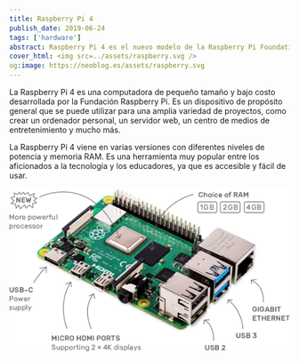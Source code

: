 ```yaml
---
title: Raspberry Pi 4
publish_date: 2019-06-24
tags: ['hardware']
abstract: Raspberry Pi 4 es el nuevo modelo de la Raspberry Pi Foundation, la placa de desarrollo más popular del mundo. Es un ordenador de bolsillo que se puede usar para aprender a programar, hacer proyectos electrónicos, jugar juegos, y mucho más.
cover_html: <img src=../assets/raspberry.svg />
og:image: https://neoblog.es/assets/raspberry.svg
---
```


La Raspberry Pi 4 es una computadora de pequeño tamaño y bajo costo desarrollada
por la Fundación Raspberry Pi. Es un dispositivo de propósito general que se
puede utilizar para una amplia variedad de proyectos, como crear un ordenador
personal, un servidor web, un centro de medios de entretenimiento y mucho más.

La Raspberry Pi 4 viene en varias versiones con diferentes niveles de potencia y
memoria RAM. Es una herramienta muy popular entre los aficionados a la
tecnología y los educadores, ya que es accesible y fácil de usar.

![Raspberry Pi 4](../assets/pi4-labelled-99c2e8935bb3cfdb27d23f634ea98a7e1.png)
